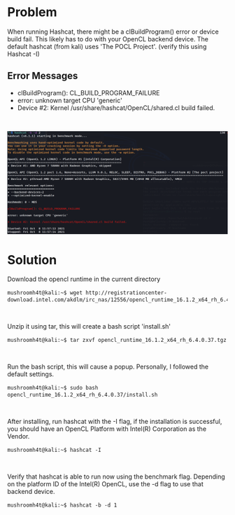 # Problem
When running Hashcat, there might be a clBuildProgram() error or device build fail. This likely has to do with your OpenCL backend device. The default hashcat (from kali) uses 'The POCL Project'. (verify this using Hashcat -I)



## Error Messages
- clBuildProgram(): CL_BUILD_PROGRAM_FAILURE
- error: unknown target CPU 'generic'
- Device #2: Kernel /usr/share/hashcat/OpenCL/shared.cl build failed.
<br>

![alt text](https://github.com/mushroom-hat/Troubleshoot/blob/main/Hashcat%20Build%20Error/Images/hashcat_error.png?raw=true)
# Solution
Download the opencl runtime in the current directory
```console
mushroomh4t@kali:~$ wget http://registrationcenter-download.intel.com/akdlm/irc_nas/12556/opencl_runtime_16.1.2_x64_rh_6.4.0.37.tgz
```
<br>

Unzip it using tar, this will create a bash script 'install.sh'
```console
mushroomh4t@kali:~$ tar zxvf opencl_runtime_16.1.2_x64_rh_6.4.0.37.tgz 
```
<br>

Run the bash script, this will cause a popup. Personally, I followed the default settings. 
```console
mushroomh4t@kali:~$ sudo bash opencl_runtime_16.1.2_x64_rh_6.4.0.37/install.sh
```
<br>

After installing, run hashcat with the -I flag, if the installation is successful, you should have an OpenCL Platform with Intel(R) Corporation as the Vendor. 
```console
mushroomh4t@kali:~$ hashcat -I
```
<br>

Verify that hashcat is able to run now using the benchmark flag. Depending on the platform ID of the Intel(R) OpenCL, use the -d flag to use that backend device.
```console
mushroomh4t@kali:~$ hashcat -b -d 1 
```

